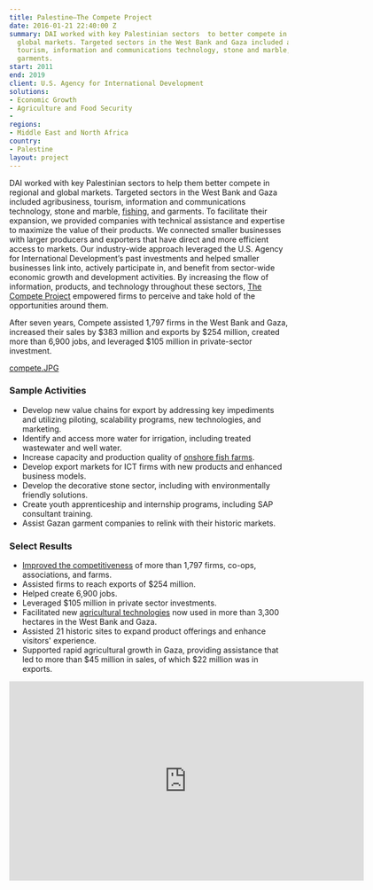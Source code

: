 ```yaml
---
title: Palestine—The Compete Project
date: 2016-01-21 22:40:00 Z
summary: DAI worked with key Palestinian sectors  to better compete in regional and
  global markets. Targeted sectors in the West Bank and Gaza included agribusiness,
  tourism, information and communications technology, stone and marble, fishing, and
  garments.
start: 2011
end: 2019
client: U.S. Agency for International Development
solutions:
- Economic Growth
- Agriculture and Food Security
- 
regions:
- Middle East and North Africa
country:
- Palestine
layout: project
---
```


DAI worked with key Palestinian sectors to help them better compete in regional and global markets. Targeted sectors in the West Bank and Gaza included agribusiness, tourism, information and communications technology, stone and marble, [fishing](http://dai-global-developments.com/articles/dreams-come-true-as-onshore-fish-farms-emerge-in-gaza?utm_source=daidotcom), and garments. To facilitate their expansion, we provided companies with technical assistance and expertise to maximize the value of their products. We connected smaller businesses with larger producers and exporters that have direct and more efficient access to markets. Our industry-wide approach leveraged the U.S. Agency for International Development’s past investments and helped smaller businesses link into, actively participate in, and benefit from sector-wide economic growth and development activities. By increasing the flow of information, products, and technology throughout these sectors, [The Compete Project](http://www.competeproject.ps/index.php) empowered firms to perceive and take hold of the opportunities around them. 

After seven years, Compete assisted 1,797 firms in the West Bank and Gaza, increased their sales by $383 million and exports by $254 million, created more than 6,900 jobs, and leveraged $105 million in private-sector investment.

[compete.JPG](/uploads/compete.JPG)

### Sample Activities

* Develop new value chains for export by addressing key impediments and utilizing piloting, scalability programs, new technologies, and marketing.
* Identify and access more water for irrigation, including treated wastewater and well water.
* Increase capacity and production quality of [onshore fish farms](http://dai-global-developments.com/articles/dreams-come-true-as-onshore-fish-farms-emerge-in-gaza/).
* Develop export markets for ICT firms with new products and enhanced business models.
* Develop the decorative stone sector, including with environmentally friendly solutions.
* Create youth apprenticeship and internship programs, including SAP consultant training.
* Assist Gazan garment companies to relink with their historic markets.

### Select Results

* [Improved the competitiveness](https://www.usaid.gov/node/173546) of more than 1,797  firms, co-ops, associations, and farms.
* Assisted firms to reach exports of $254 million.
* Helped create 6,900 jobs.
* Leveraged $105 million in private sector investments.
* Facilitated new [agricultural technologies](https://stories.usaid.gov/the-strawberry-king/) now used in more than 3,300 hectares in the West Bank and Gaza.
* Assisted 21 historic sites to expand product offerings and enhance visitors' experience.
* Supported rapid agricultural growth in Gaza, providing assistance that led to more than $45 million in sales, of which $22 million was in exports.

<iframe src="https://player.vimeo.com/video/255580893" width="640" height="360" frameborder="0" webkitallowfullscreen mozallowfullscreen allowfullscreen></iframe>